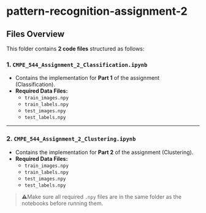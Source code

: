 # pattern-recognition-assignment-2

## Files Overview

This folder contains **2 code files** structured as follows:

### 1. `CMPE_544_Assignment_2_Classification.ipynb`

- Contains the implementation for **Part 1** of the assignment (Classification).
- **Required Data Files:**
  - `train_images.npy`
  - `train_labels.npy`
  - `test_images.npy`
  - `test_labels.npy`

---

### 2. `CMPE_544_Assignment_2_Clustering.ipynb`

- Contains the implementation for **Part 2** of the assignment (Clustering).
- **Required Data Files:**
  - `train_images.npy`
  - `train_labels.npy`
  - `test_images.npy`
  - `test_labels.npy`

> ⚠Make sure all required `.npy` files are in the same folder as the notebooks before running them.
